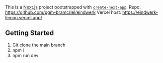 This is a [Next.js](https://nextjs.org/) project bootstrapped with [`create-next-app`](https://github.com/vercel/next.js/tree/canary/packages/create-next-app).
Repo: https://github.com/pgm-bramcriel/eindwerk
Vercel host: https://eindwerk-lemon.vercel.app/

## Getting Started

1. Git clone the main branch
2. npm i
3. npm run dev
